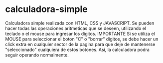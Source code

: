 # calculadora-simple
Calculadora simple realizada con HTML, CSS y JAVASCRIPT.
Se pueden hacer todas las operaciones aritmeticas que se deseen, utilizando el teclado o el mouse para ingresar los digitos.
IMPORTANTE
Si se utiliza el MOUSE para seleccionar el boton "C" o "borrar" digitos, se debe hacer un click extra en cualquier sector
de la pagina para que deje de mantenerse "seleccionado" cualquiera de estos botones. 
Asi, la calculadora podra seguir operando normalmente.

